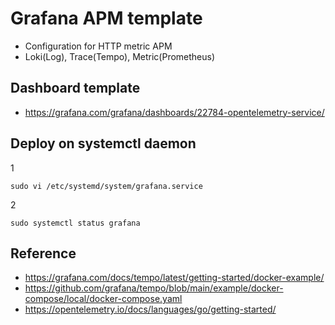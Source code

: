 # Grafana APM template
- Configuration for HTTP metric APM
- Loki(Log), Trace(Tempo), Metric(Prometheus)

## Dashboard template
- https://grafana.com/grafana/dashboards/22784-opentelemetry-service/

## Deploy on systemctl daemon

1
```
sudo vi /etc/systemd/system/grafana.service
```

2
```
sudo systemctl status grafana
```


## Reference 
- https://grafana.com/docs/tempo/latest/getting-started/docker-example/
- https://github.com/grafana/tempo/blob/main/example/docker-compose/local/docker-compose.yaml
- https://opentelemetry.io/docs/languages/go/getting-started/
